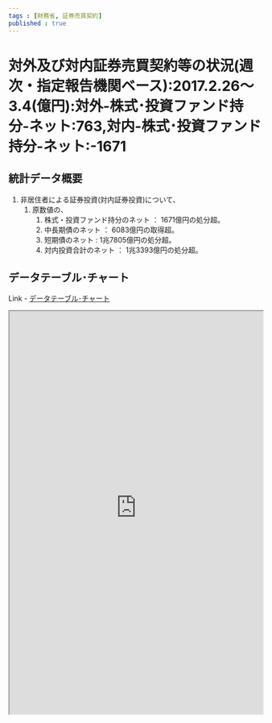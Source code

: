 ```yaml
--- 
tags : [財務省, 証券売買契約] 
published : true
---
```

# 対外及び対内証券売買契約等の状況(週次・指定報告機関ベース):2017.2.26～3.4(億円):対外-株式･投資ファンド持分-ネット:763,対内-株式･投資ファンド持分-ネット:-1671
## 統計データ概要

1. 非居住者による証券投資(対内証券投資)について、 
	1. 原数値の、
		1. 株式・投資ファンド持分のネット ： 1671億円の処分超。
		1. 中長期債のネット ： 6083億円の取得超。
		1. 短期債のネット : 1兆7805億円の処分超。
		1. 対内投資合計のネット ： 1兆3393億円の処分超。
	
## データテーブル･チャート
Link - [データテーブル･チャート](http://knowledgevault.saecanet.com/charts/am-consulting.co.jp-internationalTransactionsInSecurities.html)
<iframe src="http://knowledgevault.saecanet.com/charts/am-consulting.co.jp-internationalTransactionsInSecurities.html" width="100%" height="800px"></iframe>